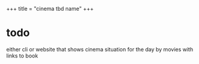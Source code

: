 +++
title = "cinema tbd name"
+++

# todo
either cli or website that shows cinema situation for the day by movies with links to book
